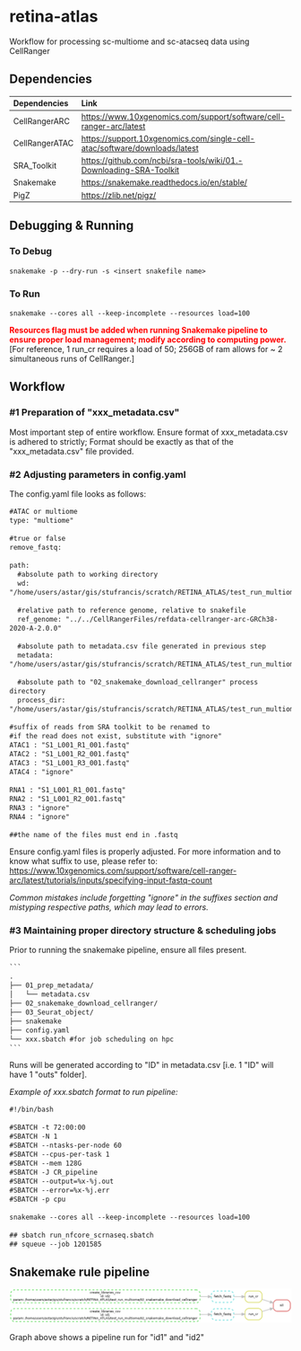 # retina-atlas
Workflow for processing sc-multiome and sc-atacseq data using CellRanger

## Dependencies
| Dependencies  |Link                                                                       |
|:--------------|:-------------------------------------------------------------------       |
| CellRangerARC |https://www.10xgenomics.com/support/software/cell-ranger-arc/latest        |
| CellRangerATAC|https://support.10xgenomics.com/single-cell-atac/software/downloads/latest |
| SRA_Toolkit   |https://github.com/ncbi/sra-tools/wiki/01.-Downloading-SRA-Toolkit         |
| Snakemake     |https://snakemake.readthedocs.io/en/stable/                                |
| PigZ          |https://zlib.net/pigz/                                                     |


## Debugging & Running 
### To Debug
```
snakemake -p --dry-run -s <insert snakefile name>
```

### To Run

```
snakemake --cores all --keep-incomplete --resources load=100
```

<div style="color: red;">
  <strong>Resources flag must be added when running Snakemake pipeline to ensure proper load management; modify according to computing power.</strong>
</div>
[For reference, 1 run_cr requires a load of 50; 256GB of ram allows for ~ 2 simultaneous runs of CellRanger.]

## Workflow

### #1 Preparation of "xxx_metadata.csv"

Most important step of entire workflow. Ensure format of xxx_metadata.csv is adhered to strictly; Format should be exactly as that of the "xxx_metadata.csv" file provided.


### #2 Adjusting parameters in config.yaml
The config.yaml file looks as follows:
```
#ATAC or multiome
type: "multiome"

#true or false
remove_fastq: 

path:
  #absolute path to working directory
  wd: "/home/users/astar/gis/stufrancis/scratch/RETINA_ATLAS/test_run_multiome"
  
  #relative path to reference genome, relative to snakefile
  ref_genome: "../../CellRangerFiles/refdata-cellranger-arc-GRCh38-2020-A-2.0.0"
  
  #absolute path to metadata.csv file generated in previous step
  metadata: "/home/users/astar/gis/stufrancis/scratch/RETINA_ATLAS/test_run_multiome/01_prep_metadata/test_run_multiome.csv"
  
  #absolute path to "02_snakemake_download_cellranger" process directory
  process_dir: "/home/users/astar/gis/stufrancis/scratch/RETINA_ATLAS/test_run_multiome/02_snakemake_download_cellranger"

#suffix of reads from SRA toolkit to be renamed to
#if the read does not exist, substitute with "ignore"
ATAC1 : "S1_L001_R1_001.fastq"
ATAC2 : "S1_L001_R2_001.fastq"
ATAC3 : "S1_L001_R3_001.fastq"
ATAC4 : "ignore"

RNA1 : "S1_L001_R1_001.fastq"
RNA2 : "S1_L001_R2_001.fastq"
RNA3 : "ignore"
RNA4 : "ignore"

##the name of the files must end in .fastq

```
Ensure config.yaml files is properly adjusted. For more information and to know what suffix to use, please refer to: https://www.10xgenomics.com/support/software/cell-ranger-arc/latest/tutorials/inputs/specifying-input-fastq-count

*Common mistakes include forgetting "ignore" in the suffixes section and mistyping respective paths, which may lead to errors.*

### #3 Maintaining proper directory structure & scheduling jobs
Prior to running the snakemake pipeline, ensure all files present.

    ```
    .
    ├── 01_prep_metadata/
    │   └── metadata.csv  
    ├── 02_snakemake_download_cellranger/ 
    ├── 03_Seurat_object/ 
    ├── snakemake
    ├── config.yaml
    └── xxx.sbatch #for job scheduling on hpc
    ```
Runs will be generated according to "ID" in metadata.csv [i.e. 1  "ID" will have 1 "outs" folder].

*Example of xxx.sbatch format to run pipeline:*
```
#!/bin/bash

#SBATCH -t 72:00:00
#SBATCH -N 1
#SBATCH --ntasks-per-node 60
#SBATCH --cpus-per-task 1
#SBATCH --mem 128G
#SBATCH -J CR_pipeline
#SBATCH --output=%x-%j.out
#SBATCH --error=%x-%j.err
#SBATCH -p cpu

snakemake --cores all --keep-incomplete --resources load=100

## sbatch run_nfcore_scrnaseq.sbatch
## squeue --job 1201585

```

## Snakemake rule pipeline

<center>
  <img src="./dag.png" alt="Makes libraires for each ID" />
</center>

Graph above shows a pipeline run for "id1" and "id2"

